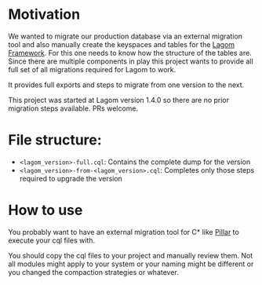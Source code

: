 # Motivation

We wanted to migrate our production database via an external migration tool and also manually create the keyspaces and
tables for the [Lagom Framework](https://www.lagomframework.com/). For this one needs to know how the structure of the tables
are. Since there are multiple components in play this project wants to provide all full set of all migrations required
for Lagom to work.

It provides full exports and steps to migrate from one version to the next.

This project was started at Lagom version 1.4.0 so there are no prior migration steps available. PRs welcome.

# File structure:

- `<lagom_version>-full.cql`: Contains the complete dump for the version
- `<lagom_version>-from-<lagom_version>.cql`: Completes only those steps required to upgrade the version

# How to use

You probably want to have an external migration tool for C* like [Pillar](https://github.com/Galeria-Kaufhof/pillar) to
execute your cql files with.

You should copy the cql files to your project and manually review them. Not all modules might apply to your system or
your naming might be different or you changed the compaction strategies or whatever.